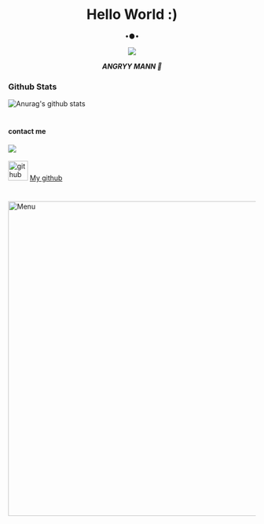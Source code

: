 <h1 align="center"> Hello World :) </h1>
<p align="center">
•●•
</p>

<p align="center">
<img src="https://d.top4top.io/m_2244yiu7f0.mp4">
</p>
<p align="center">
<i> <b> ANGRYY MANN 🤟</b> </i>
</p

#
### Github Stats
![Anurag's github stats](https://github-readme-stats.vercel.app/api?username=angryymann&show_icons=true&theme=radical)<br>
#
#### contact me
[![](https://img.shields.io/badge/Facebook-blue?logo=Facebook&logoColor=blue&labelColor=white)](https://www.facebook.com/profile.php?id=100078689373767) <br><br>
[<img src='https://cdn.jsdelivr.net/npm/simple-icons@3.0.1/icons/github.svg' alt='github' height='40'>](https://github.com/angryymann) <a href="https://github.com/angryymann">My github</a>  
#
<img src="https://github.com/angryymann/blob/main/Ngentod/status_me_status_90e259db678545f49a41faf12e095d58.jpg" width="640" title="Menu" alt="Menu">
